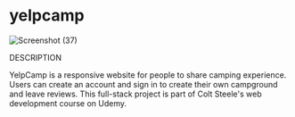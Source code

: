 # yelpcamp
![Screenshot (37)](https://user-images.githubusercontent.com/78617043/118142332-e5f9a700-b427-11eb-9cbe-4054fc63241f.png)

DESCRIPTION 

YelpCamp is a responsive website for people to share camping experience. Users can create an account and sign in to create their own campground and leave reviews. This full-stack project is part of Colt Steele's web development course on Udemy.
